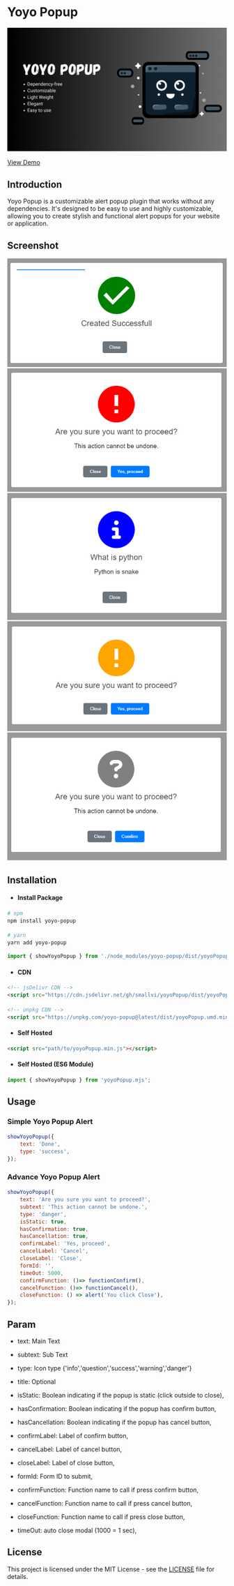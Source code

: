 # Yoyo Popup

![Yoyo Popup Banner](images/yoyo_popup_banner.png)

[View Demo](https://smallvi.github.io/projects/yoyoPopup/)

## Introduction

Yoyo Popup is a customizable alert popup plugin that works without any dependencies. It's designed to be easy to use and highly customizable, allowing you to create stylish and functional alert popups for your website or application.

## Screenshot

![Success Yoyo Popup ](images/success_yoyo_popup.png)
![Danger Yoyo Popup ](images/danger_yoyo_popup.png)
![Info Yoyo Popup ](images/info_yoyo_popup.png)
![Warning Yoyo Popup ](images/warning_yoyo_popup.png)
![Question Yoyo Popup ](images/question_yoyo_popup.png)

## Installation

- #### Install Package

```bash
# npm
npm install yoyo-popup

# yarn
yarn add yoyo-popup
```

```javascript
import { showYoyoPopup } from './node_modules/yoyo-popup/dist/yoyoPopup.min.mjs';
```

- #### CDN

```html
<!-- jsDelivr CDN -->
<script src="https://cdn.jsdelivr.net/gh/smallvi/yoyoPopup/dist/yoyoPopup.min.js"></script>

<!-- unpkg CDN -->
<script src="https://unpkg.com/yoyo-popup@latest/dist/yoyoPopup.umd.min.js"></script>
```

- #### Self Hosted

```html
<script src="path/to/yoyoPopup.min.js"></script>
```

- #### Self Hosted (ES6 Module)

```javascript
import { showYoyoPopup } from 'yoyoPopup.mjs';
```

## Usage
    
### Simple Yoyo Popup Alert

```javascript
showYoyoPopup({
    text: 'Done',
    type: 'success',
});
```

### Advance Yoyo Popup Alert

```javascript
showYoyoPopup({
    text: 'Are you sure you want to proceed?',
    subtext: 'This action cannot be undone.',
    type: 'danger',
    isStatic: true,
    hasConfirmation: true,
    hasCancellation: true,
    confirmLabel: 'Yes, proceed',
    cancelLabel: 'Cancel',
    closeLabel: 'Close',
    formId: '',
    timeOut: 5000,
    confirmFunction: ()=> functionConfirm(),
    cancelFunction: ()=> functionCancel(),
    closeFunction: () => alert('You click Close'),
});
```

## Param

- text: Main Text
- subtext: Sub Text
- type: Icon type {'info','question','success','warning','danger'}

- title: Optional
- isStatic: Boolean indicating if the popup is static (click outside to close),
- hasConfirmation: Boolean indicating if the popup has confirm button,
- hasCancellation: Boolean indicating if the popup has cancel button,
- confirmLabel: Label of confirm button,
- cancelLabel: Label of cancel button,
- closeLabel: Label of close button,
- formId: Form ID to submit,
- confirmFunction: Function name to call if press confirm button,
- cancelFunction: Function name to call if press cancel button,
- closeFunction: Function name to call if press close button,
- timeOut: auto close modal (1000 = 1 sec),

## License

This project is licensed under the MIT License - see the [LICENSE](LICENSE) file for details.
